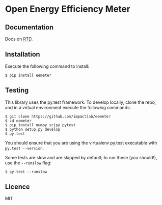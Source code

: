 Open Energy Efficiency Meter
============================

Documentation
-------------

Docs on [RTD](http://eemeter.readthedocs.org/en/latest/).

Installation
------------

Execute the following command to install:

    $ pip install eemeter

Testing
-------

This library uses the py.test framework. To develop locally, clone the repo,
and in a virtual environment execute the following commands:

    $ git clone https://github.com/impactlab/eemeter
    $ cd eemeter
    $ pip install numpy scipy pytest
    $ python setup.py develop
    $ py.test

You should ensure that you are using the virtualenv py.test executable with
`py.test --version`.

Some tests are slow and are skipped by default; to run these (you should!),
use the `--runslow` flag:

    $ py.test --runslow

Licence
-------

MIT
